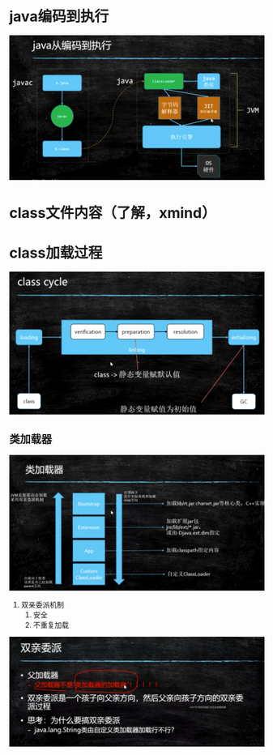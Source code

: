 # java编码到执行

![title](https://raw.githubusercontent.com/zhouyubiu/gitnotes_images/master/gitnote/2020/07/19/1595156196151-1595156196181.png)


# class文件内容（了解，xmind）
# class加载过程

![title](https://raw.githubusercontent.com/zhouyubiu/gitnotes_images/master/gitnote/2020/07/19/1595162556442-1595162556451.png)

## 类加载器

![title](https://raw.githubusercontent.com/zhouyubiu/gitnotes_images/master/gitnote/2020/07/19/1595163443374-1595163443381.png)



1. 双亲委派机制
	1. 安全
	2. 不重复加载


![title](https://raw.githubusercontent.com/zhouyubiu/gitnotes_images/master/gitnote/2020/07/19/1595164185943-1595164185950.png)


